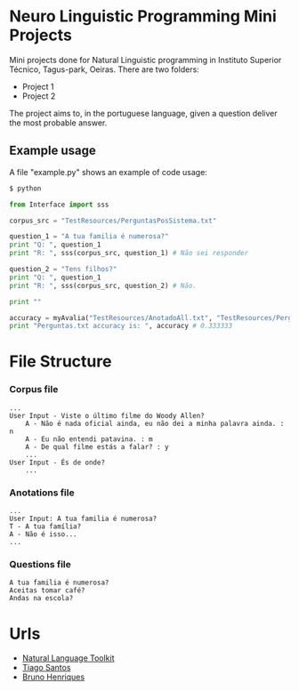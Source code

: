 # Neuro Linguistic Programming Mini Projects

Mini projects done for Natural Linguistic programming in Instituto Superior Técnico, Tagus-park, Oeiras.
There are two folders:
- Project 1
- Project 2

The project aims to, in the portuguese language, given a question deliver the most probable answer.

## Example usage

A file "example.py" shows an example of code usage:

```sh
$ python
```

```python
from Interface import sss

corpus_src = "TestResources/PerguntasPosSistema.txt"

question_1 = "A tua familia é numerosa?"
print "Q: ", question_1 
print "R: ", sss(corpus_src, question_1) # Não sei responder

question_2 = "Tens filhos?"
print "Q: ", question_1
print "R: ", sss(corpus_src, question_2) # Não.

print ""

accuracy = myAvalia("TestResources/AnotadoAll.txt", "TestResources/Perguntas.txt", "TestResources/PerguntasPosSistema.txt")
print "Perguntas.txt accuracy is: ", accuracy # 0.333333
```

# File Structure
### Corpus file
```
...
User Input - Viste o último filme do Woody Allen?
	A - Não é nada oficial ainda, eu não dei a minha palavra ainda. : n
	A - Eu não entendi patavina. : m
	A - De qual filme estás a falar? : y
	...
User Input - És de onde?
    ...
```

### Anotations file
```
...
User Input: A tua familia é numerosa?
T - A tua família?
A - Não é isso...
...
```

### Questions file
```
A tua familia é numerosa?
Aceitas tomar café?
Andas na escola?
```

# Urls

* [Natural Language Toolkit]
* [Tiago Santos]
* [Bruno Henriques]

[Natural Language Toolkit]: <http://www.nltk.org/>
[Bruno Henriques]: <https://github.com/bphenriques>
[Tiago Santos]: <https://github.com/GitTiago>
